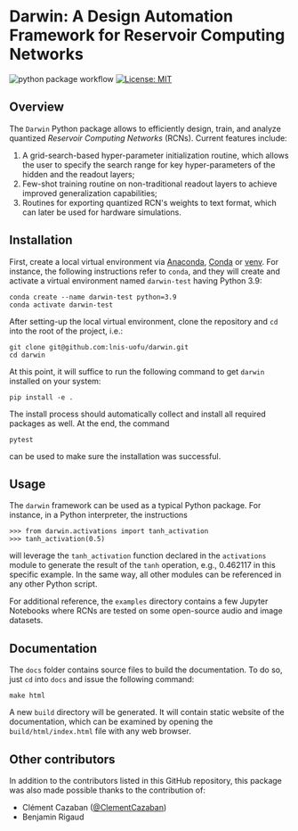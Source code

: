 # Darwin: A Design Automation Framework for Reservoir Computing Networks

![python package workflow](https://github.com/lnis-uofu/darwin/actions/workflows/python-package.yml/badge.svg)
[![License: MIT](https://img.shields.io/badge/License-MIT-blue.svg)](https://opensource.org/licenses/MIT)

## Overview
The `Darwin` Python package allows to efficiently design, train, and analyze quantized _Reservoir Computing Networks_ (RCNs). Current features include:
1. A grid-search-based hyper-parameter initialization routine, which allows the user to specify the search range for key hyper-parameters of the hidden and the readout layers;
2. Few-shot training routine on non-traditional readout layers to achieve improved generalization capabilities;
3. Routines for exporting quantized RCN's weights to text format, which can later be used for hardware simulations.

## Installation
First, create a local virtual environment via [Anaconda](https://www.anaconda.com/), [Conda](https://docs.conda.io/en/latest/) or [venv](https://docs.python.org/3/library/venv.html). For instance, the following instructions refer to `conda`, and they will create and activate a virtual environment named `darwin-test` having Python 3.9:

    conda create --name darwin-test python=3.9
    conda activate darwin-test

After setting-up the local virtual environment, clone the repository and `cd` into the root of the project, i.e.:

    git clone git@github.com:lnis-uofu/darwin.git
    cd darwin

At this point, it will suffice to run the following command to get `darwin` installed on your system:

    pip install -e .

The install process should automatically collect and install all required packages as well. At the end, the command

    pytest

can be used to make sure the installation was successful.

## Usage
The `darwin` framework can be used as a typical Python package. For instance, in a Python interpreter, the instructions

    >>> from darwin.activations import tanh_activation
    >>> tanh_activation(0.5)

will leverage the `tanh_activation` function declared in the `activations` module to generate the result of the `tanh` operation, e.g., 0.462117 in this specific example. In the same way, all other modules can be referenced in any other Python script.

For additional reference, the `examples` directory contains a few Jupyter Notebooks where RCNs are tested on some open-source audio and image datasets.

## Documentation
The `docs` folder contains source files to build the documentation. To do so, just `cd` into `docs` and issue the following command:

    make html

A new `build` directory will be generated. It will contain static website of the documentation, which can be examined by opening the `build/html/index.html` file with any web browser.

## Other contributors
In addition to the contributors listed in this GitHub repository, this package was also made possible thanks to the contribution of:
- Cl&eacute;ment Cazaban ([@ClementCazaban](https://github.com/ClementCazaban))
- Benjamin Rigaud